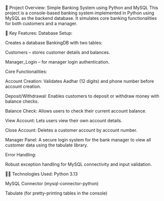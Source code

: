 🏦 Project Overview: Simple Banking System using Python and MySQL
This project is a console-based banking system implemented in Python using MySQL as the backend database. It simulates core banking functionalities for both customers and a manager.

🔧 Key Features:
Database Setup:

Creates a database BankingDB with two tables:

Customers – stores customer details and balances.

Manager_Login – for manager login authentication.

Core Functionalities:

Account Creation: Validates Aadhar (12 digits) and phone number before account creation.

Deposit/Withdrawal: Enables customers to deposit or withdraw money with balance checks.

Balance Check: Allows users to check their current account balance.

View Account: Lets users view their own account details.

Close Account: Deletes a customer account by account number.

Manager Panel: A secure login system for the bank manager to view all customer data using the tabulate library.

Error Handling:

Robust exception handling for MySQL connectivity and input validation.

🧑‍💻 Technologies Used:
Python 3.13

MySQL Connector (mysql-connector-python)

Tabulate (for pretty-printing tables in the console)
